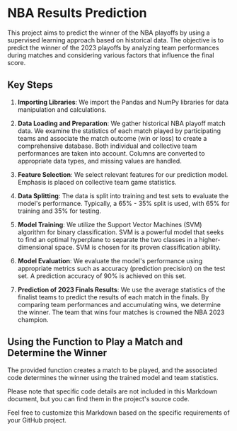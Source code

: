 # NBA Results Prediction

This project aims to predict the winner of the NBA playoffs by using a supervised learning approach based on historical data. The objective is to predict the winner of the 2023 playoffs by analyzing team performances during matches and considering various factors that influence the final score.

## Key Steps

1. **Importing Libraries**: We import the Pandas and NumPy libraries for data manipulation and calculations.

2. **Data Loading and Preparation**: We gather historical NBA playoff match data. We examine the statistics of each match played by participating teams and associate the match outcome (win or loss) to create a comprehensive database. Both individual and collective team performances are taken into account. Columns are converted to appropriate data types, and missing values are handled.

3. **Feature Selection**: We select relevant features for our prediction model. Emphasis is placed on collective team game statistics.

4. **Data Splitting**: The data is split into training and test sets to evaluate the model's performance. Typically, a 65% - 35% split is used, with 65% for training and 35% for testing.

5. **Model Training**: We utilize the Support Vector Machines (SVM) algorithm for binary classification. SVM is a powerful model that seeks to find an optimal hyperplane to separate the two classes in a higher-dimensional space. SVM is chosen for its proven classification ability.

6. **Model Evaluation**: We evaluate the model's performance using appropriate metrics such as accuracy (prediction precision) on the test set. A prediction accuracy of 90% is achieved on this set.

7. **Prediction of 2023 Finals Results**: We use the average statistics of the finalist teams to predict the results of each match in the finals. By comparing team performances and accumulating wins, we determine the winner. The team that wins four matches is crowned the NBA 2023 champion.

## Using the Function to Play a Match and Determine the Winner

The provided function creates a match to be played, and the associated code determines the winner using the trained model and team statistics.

Please note that specific code details are not included in this Markdown document, but you can find them in the project's source code.

Feel free to customize this Markdown based on the specific requirements of your GitHub project.
